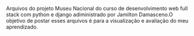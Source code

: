 Arquivos do projeto Museu Nacional do curso de desenvolvimento web full stack com python e django
adiministrado por Jamilton Damasceno.O objetivo de postar esses arquivos é para a visualização e avaliação do meu aprendizado.